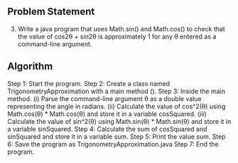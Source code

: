 ## Problem Statement

3.	Write a java program that uses Math.sin() and Math.cos() to check that the value of cos2θ + sin2θ is approximately 1 for any θ entered as a command-line argument. 


## Algorithm

   Step 1:  Start the program.
   Step 2:  Create a class named TrigonometryApproximation with a main     method ().
   Step 3:  Inside the main method.
	         (i)   Parse the command-line argument θ as a double value representing the angle in radians.
		      (ii)  Calculate the value of cos^2(θ) using Math.cos(θ) * Math.cos(θ) and store it in a variable cosSquared.
		      (iii) Calculate the value of sin^2(θ) using Math.sin(θ) * Math.sin(θ) and store it in a variable sinSquared.
   Step 4:  Calculate the sum of cosSquared and sinSquared and store it       in a variable sum.
   Step 5:  Print the value sum.
   Step 6:  Save the program as TrigonometryApproximation.java
   Step 7:  End the program.

